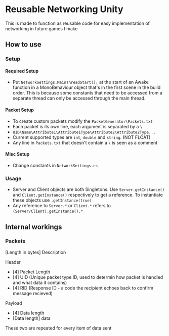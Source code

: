# Reusable Networking Unity
This is made to function as reusable code for easy implementation of networking
in future games I make

## How to use

### Setup
#### Required Setup
- Put ```NetworkSettings.MainThreadStart();``` at the start of an Awake function in a MonoBehaviour object that's in the first scene in the build order. This is because some constants that need to be accessed from a separate thread can only be accessed through the main thread.

#### Packet Setup
- To create custom packets modify the ```PacketGenerator\Packets.txt```
- Each packet is its own line, each argument is separated by a ```\```
- ```UID\Name\Attribute1\Attribute1Type\Attribute2\Attribute2Type...```
- Current supported types are ```int```, ```double``` and ```string```. (NOT FLOAT)
- Any line in ```Packets.txt``` that doesn't contain a ```\``` is seen as a comment

#### Misc Setup
- Change constants in ```NetworkSettings.cs```

### Usage
- Server and Client objects are both Singletons. Use ```Server.getInstance()``` and ```Client.getInstance()``` respectively to get a reference. To instantiate these objects use ```.getInstance(true)```
- Any reference to ```Server.*``` or ```Client.*``` refers to ```(Server/Client).getInstance().*```

## Internal workings 

### Packets
[Length in bytes] Description

Header
- [4] Packet Length
- [4] UID (Unique packet type ID, used to determin how packet is handled and what data it contains)
- [4] RID (Response ID - a code the recipient echoes back to confirm message recieved)

Payload
- [4] Data length
- [Data length] data

These two are repeated for every item of data sent
